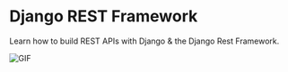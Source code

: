 # Django REST Framework
Learn how to build REST APIs with Django &amp; the Django Rest Framework.

![GIF](https://codefinity-content-media.s3.eu-west-1.amazonaws.com/2094862b-414e-43a2-b303-58f071838bf6/Section+1/ca51c970-1107-4311-8ff1-3328e496c0d4.gif)
